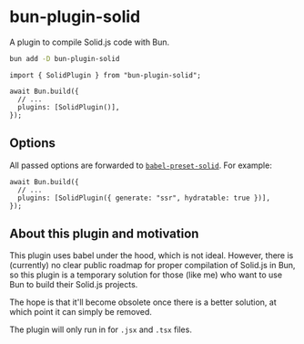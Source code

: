 # bun-plugin-solid

A plugin to compile Solid.js code with Bun.

```bash
bun add -D bun-plugin-solid
```

```tsx
import { SolidPlugin } from "bun-plugin-solid";

await Bun.build({
  // ...
  plugins: [SolidPlugin()],
});
```

## Options

All passed options are forwarded to [`babel-preset-solid`](https://www.npmjs.com/package/babel-preset-solid). For example:

```tsx
await Bun.build({
  // ...
  plugins: [SolidPlugin({ generate: "ssr", hydratable: true })],
});
```

## About this plugin and motivation

This plugin uses babel under the hood, which is not ideal. However, there is (currently) no clear public roadmap for proper compilation of Solid.js in Bun, so this plugin is a temporary solution for those (like me) who want to use Bun to build their Solid.js projects.

The hope is that it'll become obsolete once there is a better solution, at which point it can simply be removed.

The plugin will only run in for `.jsx` and `.tsx` files.
